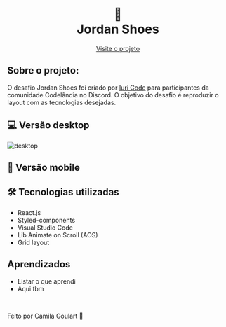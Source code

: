 <h1 align="center">
 👟  <br> Jordan Shoes  </h1>
 

<p align="center">
  <a href="/">Visite o projeto</a>
</p>

## Sobre o projeto:

O desafio Jordan Shoes foi criado por <a href="https://github.com/iuricode">Iuri Code</a> para participantes da comunidade Codelândia no Discord. O objetivo do desafio é reproduzir o layout com as tecnologias desejadas.

## 💻 Versão desktop 

![desktop](https://user-images.githubusercontent.com/85360804/141313580-112a7d27-3514-4943-b95c-afb38c3e6ae3.png)

## 📱 Versão mobile 

## 🛠 Tecnologias utilizadas

* React.js
* Styled-components
* Visual Studio Code
* Lib Animate on Scroll (AOS)
* Grid layout



## Aprendizados
* Listar o que aprendi
* Aqui tbm


<br>

<p> Feito por Camila Goulart 💖</p>
